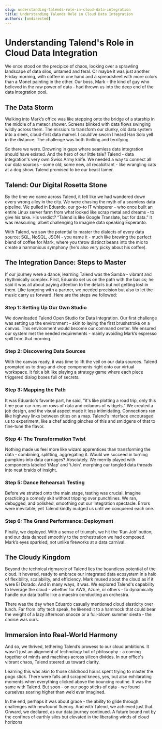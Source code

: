```yaml
---
slug: understanding-talends-role-in-cloud-data-integration
title: Understanding Talends Role in Cloud Data Integration
authors: [undirected]
---
```



# Understanding Talend's Role in Cloud Data Integration

We once stood on the precipice of chaos, looking over a sprawling landscape of data silos, untamed and feral. Or maybe it was just another Friday morning, with coffee in one hand and a spreadsheet with more colors than a Monet painting in the other. Our boss, Mark - the kind of guy who believed in the raw power of data - had thrown us into the deep end of the data integration pool.

## The Data Storm

Walking into Mark’s office was like stepping onto the bridge of a starship in the middle of a meteor shower. Screens blinked with data flows swinging wildly across them. The mission: to transform our clunky, old data system into a sleek, cloud-first data marvel. I could’ve sworn I heard Han Solo yell in the distance. The challenge was both thrilling and terrifying.

So there we were. Drowning in gaps where seamless data integration should have existed. And the hero of our little tale? Talend - data integration's very own Swiss Army knife. We needed a way to connect all our data sources - some old, some new, all recalcitrant - like wrangling cats at a dog show. Talend promised to be our beast tamer.

## Talend: Our Digital Rosetta Stone

By the time we came across Talend, it felt like we had wandered down every wrong alley in the city. We were chasing the myth of a seamless data pipeline. We pulled in Eduardo, our go-to IT whisperer - who once built an entire Linux server farm from what looked like scrap metal and dreams - to give his take. His verdict? “Talend is like Google Translate, but for data.” It was reassuring, albeit challenging to imagine data speaking Esperanto.

With Talend, we saw the potential to master the dialects of every data source: SQL, NoSQL, JSON - you name it - much like brewing the perfect blend of coffee for Mark, where you throw distinct beans into the mix to create a harmonious symphony (he's also very picky about his coffee).

## The Integration Dance: Steps to Master

If our journey were a dance, learning Talend was the Samba - vibrant and rhythmically complex. First, Eduardo set us on the path with the basics; he said it was all about paying attention to the details but not getting lost in them. Like tangoing with a partner, we needed precision but also to let the music carry us forward. Here are the steps we followed:

### Step 1: Setting Up Our Own Studio

We downloaded Talend Open Studio for Data Integration. Our first challenge was setting up the environment - akin to laying the first brushstroke on a canvas. This environment would become our command center. We ensured our system met the needed requirements - mainly avoiding Mark’s espresso spill from that morning.

### Step 2: Discovering Data Sources

With the canvas ready, it was time to lift the veil on our data sources. Talend prompted us to drag-and-drop components right onto our virtual workspace. It felt a bit like playing a strategy game where each piece triggered dialog boxes full of secrets.

### Step 3: Mapping the Path

It was Eduardo's favorite part, he said, "it's like plotting a road trip, only this time your car runs on rows of data and columns of widgets." We created a job design, and the visual aspect made it less intimidating. Connections ran like highway links between cities on a map. Talend's interface encouraged us to experiment, like a chef adding pinches of this and smidgens of that to fine-tune the flavor.

### Step 4: The Transformation Twist

Nothing made us feel more like wizard apprentices than transforming the data - combining, splitting, aggregating it. Would we succeed in turning pumpkins into data carriages? Absolutely. We merrily played with components labeled ‘tMap’ and ‘tJoin’, morphing our tangled data threads into neat braids of insight.

### Step 5: Dance Rehearsal: Testing

Before we strutted onto the main stage, testing was crucial. Imagine practicing a comedy skit without tripping over punchlines. We ran, debugged, and polished, smoothing out our integration spectacle. Errors were inevitable, yet Talend kindly nudged us until we conquered each one.

### Step 6: The Grand Performance: Deployment

Finally, we deployed. With a sense of triumph, we hit the ‘Run Job’ button, and our data danced smoothly to the orchestration we had composed. Mark’s eyes sparkled, not unlike fireworks at a data carnival.

## The Cloudy Kingdom

Beyond the technical rigmarole of Talend lies the boundless potential of the cloud. It hovered, ready to embrace our integrated data ecosystem in a halo of flexibility, scalability, and efficiency. Mark mused about the cloud as if it were El Dorado. And in many ways, it was. We explored Talend's capability to leverage the cloud - whether for AWS, Azure, or others - to dynamically handle our data traffic like a maestro conducting an orchestra.

There was the day when Eduardo casually mentioned cloud elasticity over lunch. Far from lofty tech speak, he likened it to a hammock that could bear the weight of a lazy afternoon snooze or a full-blown summer siesta - the choice was ours.

## Immersion into Real-World Harmony

And so, we thrived, tethering Talend’s prowess to our cloud ambitions. It wasn’t just an alignment of technology but of philosophy - a coming together of minds and machines across silicon divides. In our office's vibrant chaos, Talend steered us toward clarity.

Learning this was akin to those childhood hours spent trying to master the pogo stick. There were falls and scraped knees, yes, but also exhilarating moments when everything clicked above the bouncing routine. It was the same with Talend. But soon - on our pogo sticks of data - we found ourselves soaring higher than we’d ever imagined.

In the end, perhaps it was about grace - the ability to glide through challenges with newfound fluency. And with Talend, we achieved just that. Onward, we declared, as our data journey continued. A future bound not by the confines of earthly silos but elevated in the liberating winds of cloud horizons.